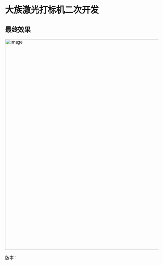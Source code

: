 # 大族激光打标机二次开发

## 最终效果
<img width="1300" height="692" alt="image" src="https://github.com/user-attachments/assets/2a466378-4e18-4397-bca5-ca2005338014" />

版本：
